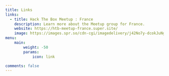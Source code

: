 ```yaml
---
title: Links
links:
  - title: Hack The Box Meetup : France
    description: Learn more about the Meetup group for France.
    website: https://htb-meetup-france.super.site/
    image: https://images.spr.so/cdn-cgi/imagedelivery/j42No7y-dcokJuNgXeA0ig/f968aad3-648f-4926-89e4-a6dc6bdbdb3f/Meetups_logo_fr_(3)/w=640,quality=90,fit=scale-down
menu:
    main: 
        weight: -50
        params:
            icon: link

comments: false
---
```



